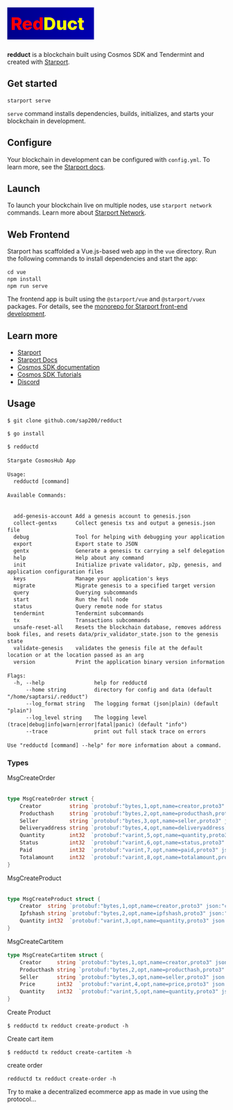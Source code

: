 # ![redduct](./redduct.png)

**redduct** is a blockchain built using Cosmos SDK and Tendermint and created with [Starport](https://github.com/tendermint/starport).

## Get started

```
starport serve
```

`serve` command installs dependencies, builds, initializes, and starts your blockchain in development.

## Configure

Your blockchain in development can be configured with `config.yml`. To learn more, see the [Starport docs](https://docs.starport.network).

## Launch

To launch your blockchain live on multiple nodes, use `starport network` commands. Learn more about [Starport Network](https://github.com/tendermint/spn).

## Web Frontend

Starport has scaffolded a Vue.js-based web app in the `vue` directory. Run the following commands to install dependencies and start the app:

```
cd vue
npm install
npm run serve
```

The frontend app is built using the `@starport/vue` and `@starport/vuex` packages. For details, see the [monorepo for Starport front-end development](https://github.com/tendermint/vue).

## Learn more

- [Starport](https://github.com/tendermint/starport)
- [Starport Docs](https://docs.starport.network)
- [Cosmos SDK documentation](https://docs.cosmos.network)
- [Cosmos SDK Tutorials](https://tutorials.cosmos.network)
- [Discord](https://discord.gg/W8trcGV)

## Usage

```
$ git clone github.com/sap200/redduct
```

```
$ go install
```

```
$ redductd 

Stargate CosmosHub App

Usage:
  redductd [command]

Available Commands:
              
              
  add-genesis-account Add a genesis account to genesis.json
  collect-gentxs      Collect genesis txs and output a genesis.json file
  debug               Tool for helping with debugging your application
  export              Export state to JSON
  gentx               Generate a genesis tx carrying a self delegation
  help                Help about any command
  init                Initialize private validator, p2p, genesis, and application configuration files
  keys                Manage your application's keys
  migrate             Migrate genesis to a specified target version
  query               Querying subcommands
  start               Run the full node
  status              Query remote node for status
  tendermint          Tendermint subcommands
  tx                  Transactions subcommands
  unsafe-reset-all    Resets the blockchain database, removes address book files, and resets data/priv_validator_state.json to the genesis state
  validate-genesis    validates the genesis file at the default location or at the location passed as an arg
  version             Print the application binary version information

Flags:
  -h, --help                help for redductd
      --home string         directory for config and data (default "/home/saptarsi/.redduct")
      --log_format string   The logging format (json|plain) (default "plain")
      --log_level string    The logging level (trace|debug|info|warn|error|fatal|panic) (default "info")
      --trace               print out full stack trace on errors

Use "redductd [command] --help" for more information about a command.
```

### Types

MsgCreateOrder

```go

type MsgCreateOrder struct {
	Creator         string `protobuf:"bytes,1,opt,name=creator,proto3" json:"creator,omitempty"`
	Producthash     string `protobuf:"bytes,2,opt,name=producthash,proto3" json:"producthash,omitempty"`
	Seller          string `protobuf:"bytes,3,opt,name=seller,proto3" json:"seller,omitempty"`
	Deliveryaddress string `protobuf:"bytes,4,opt,name=deliveryaddress,proto3" json:"deliveryaddress,omitempty"`
	Quantity        int32  `protobuf:"varint,5,opt,name=quantity,proto3" json:"quantity,omitempty"`
	Status          int32  `protobuf:"varint,6,opt,name=status,proto3" json:"status,omitempty"`
	Paid            int32  `protobuf:"varint,7,opt,name=paid,proto3" json:"paid,omitempty"`
	Totalamount     int32  `protobuf:"varint,8,opt,name=totalamount,proto3" json:"totalamount,omitempty"`
}

```

MsgCreateProduct

```go

type MsgCreateProduct struct {
	Creator  string `protobuf:"bytes,1,opt,name=creator,proto3" json:"creator,omitempty"`
	Ipfshash string `protobuf:"bytes,2,opt,name=ipfshash,proto3" json:"ipfshash,omitempty"`
	Quantity int32  `protobuf:"varint,3,opt,name=quantity,proto3" json:"quantity,omitempty"`
}

```

MsgCreateCartitem

``` go
type MsgCreateCartitem struct {
	Creator     string `protobuf:"bytes,1,opt,name=creator,proto3" json:"creator,omitempty"`
	Producthash string `protobuf:"bytes,2,opt,name=producthash,proto3" json:"producthash,omitempty"`
	Seller      string `protobuf:"bytes,3,opt,name=seller,proto3" json:"seller,omitempty"`
	Price       int32  `protobuf:"varint,4,opt,name=price,proto3" json:"price,omitempty"`
	Quantity    int32  `protobuf:"varint,5,opt,name=quantity,proto3" json:"quantity,omitempty"`
}
```

Create Product

```
$ redductd tx redduct create-product -h
```

Create cart item

```
$ redductd tx redduct create-cartitem -h
```

create order

```
redductd tx redduct create-order -h
```

Try to make a decentralized ecommerce app as made in vue using the protocol...




